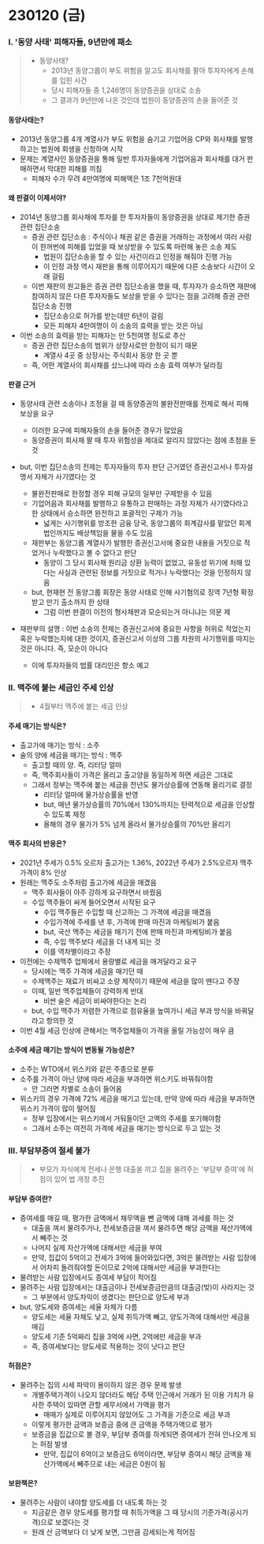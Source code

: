 # 230120 (금)



### Ⅰ. '동양 사태' 피해자들, 9년만에 패소

> - 동양사태?
>   - 2013년 동양그룹이 부도 위험을 알고도 회사채를 팔아 투자자에게 손해를 입힌 사건
>   - 당시 피해자들 중 1,246명이 동양증권을 상대로 소송
>   - 그 결과가 9년만에 나온 것인데 법원이 동양증권의 손을 들어준 것



#### 동양사태는?

- 2013년 동양그룹 4개 계열사가 부도 위험을 숨기고 기업어음 CP와 회사채를 발행하고는 법원에 회생을 신청하며 시작
- 문제는 계열사인 동양증권을 통해 일반 투자자들에게 기업어음과 회사채를 대거 판매하면서 막대한 피해를 끼침
  - 피해자 수가 무려 4만여명에 피해액은 1조 7천억원대



#### 왜 판결이 이제서야?

- 2014년 동양그룹 회사채에 투자를 한 투자자들이 동양증권을 상대로 제기한 증권 관련 집단소송
  - 증권 관련 집단소송 : 주식이나 채권 같은 증권을 거래하는 과정에서 여러 사람이 한꺼번에 피해를 입었을 때 보상받을 수 있도록 마련해 놓은 소송 제도
    - 법원이 집단소송을 할 수 있는 사건이라고 인정을 해줘야 진행 가능
    - 이 인정 과정 역시 재판을 통해 이루어지기 때문에 다른 소송보다 시간이 오래 걸림
  - 이번 재판의 원고들은 증권 관련 집단소송을 했을 때, 투자자가 승소하면 재판에 참여하지 않은 다른 투자자들도 보상을 받을 수 있다는 점을 고려해 증권 관련 집단소송 진행
    - 집단소송으로 허가를 받는데만 6년이 걸림
    - 모든 피해자 4만여명이 이 소송의 효력을 받는 것은 아님
- 이번 소송의 효력을 받는 피해자는 만 5천여명 정도로 추산
  - 증권 관련 집단소송의 범위가 상장사로만 한정이 되기 때문
    - 계열사 4곳 중 상장사는 주식회사 동양 한 곳 뿐
  - 즉, 어떤 계열사의 회사채를 샀느냐에 따라 소송 효력 여부가 달라짐



#### 판결 근거

- 동양사태 관련 소송이나 조정을 걸 때 동양증권의 불완전판매를 전제로 해서 피해 보상을 요구
  - 이러한 요구에 피해자들의 손을 들어준 경우가 많았음
  - 동양증권이 회사채 팔 때 투자 위험성을 제대로 알리지 않았다는 점에 초점을 둔 것

- but, 이번 집단소송의 전제는 투자자들의 투자 판단 근거였던 증권신고서나 투자설명서 자체가 사기였다는 것
  - 불완전판매로 한정할 경우 피해 규모의 일부만 구제받을 수 있음
  - 기업어음과 회사채를 발행하고 유통하고 판매하는 과정 자체가 사기였다라고 한 상태에서 승소하면 완전하고 포괄적인 구제가 가능
    - 넓게는 사기행위를 방조한 금융 당국, 동양그룹의 회계감사를 맡았던 회계법인까지도 배상책임을 물을 수도 있음
  - 재판부는 동양그룹 계열사가 발행한 증권신고서에 중요한 내용을 거짓으로 적었거나 누락했다고 볼 수 없다고 판단
    - 동양이 그 당시 회사채 원리금 상환 능력이 없었고, 유동성 위기에 처해 있다는 사실과 관련된 정보를 거짓으로 적거나 누락했다는 것을 인정하지 않음
  - but, 현재현 전 동양그룹 회장은 동양 사태로 인해 사기혐의로 징역 7년형 확정 받고 만기 출소까지 한 상태
    - 그럼 이번 판결이 이전의 형사재판과 모순되는거 아니냐는 의문 제
- 재판부의 설명 : 이번 소송의 전제는 증권신고서에 중요한 사항을 허위로 적었는지 혹은 누락했는지에 대한 것이지, 증권신고서 이상의 그룹 차원의 사기행위를 따지는 것은 아니다. 즉, 모순이 아니다
  - 이에 투자자들의 법률 대리인은 항소 예고



### Ⅱ. 맥주에 붙는 세금인 주세 인상

> - 4월부터 맥주에 붙는 세금 인상



#### 주세 매기는 방식은?

- 출고가에 매기는 방식 : 소주 
- 술의 양에 세금을 매기는 방식 : 맥주
  - 출고할 때의 양. 즉, 리터당 얼마 
  - 즉, 맥주회사들이 가격은 올리고 출고양을 동일하게 하면 세금은 그대로
  - 그래서 정부는 맥주에 붙는 세금을 전년도 물가상승률에 연동해 올리기로 결정
    - 리터당 얼마에 물가상승률을 반영
    - but, 매년 물가상승률의 70%에서 130%까지는 탄력적으로 세금을 인상할 수 있도록 제정
    - 올해의 경우 물가가 5% 넘게 올라서 물가상승률의 70%만 올리기



#### 맥주 회사의 반응은?

- 2021년 주세가 0.5% 오르자 출고가는 1.36%, 2022년 주세가 2.5%오르자 맥주가격이 8% 인상
- 원래는 맥주도 소주처럼 출고가에 세금을 매겼음
  - 맥주 회사들이 아주 강하게 요구하면서 바꿨음
  - 수입 맥주들이 싸게 들어오면서 시작된 요구
    - 수입 맥주들은 수입할 때 신고하는 그 가격에 세금을 매겼음
    - 수입가격에 주세를 낸 후, 가격에 판매 마진과 마케팅비가 붙음
    - but, 국산 맥주는 세금을 매기기 전에 판매 마진과 마케팅비가 붙음
    - 즉, 수입 맥주보다 세금을 더 내게 되는 것
    - 이를 역차별이라고 주장
- 이전에는 수제맥주 업체에서 용량별로 세금을 매겨달라고 요구
  - 당시에는 맥주 가격에 세금을 매기던 때
  - 수제맥주는 재료가 비싸고 소량 제작이기 때문에 세금을 많이 뗀다고 주장
  - 이때, 일반 맥주업체들이 강력하게 반대
    - 비싼 술은 세금이 비싸야한다는 논리
  - but, 수입 맥주가 저렴한 가격으로 점유율을 높여가니 세금 부과 방식을 바꿔달라고 항의한 것
- 이번 4월 세금 인상에 관해서는 맥주업체들이 가격을 올릴 가능성이 매우 큼



#### 소주에 세금 매기는 방식이 변동될 가능성은?

- 소주는 WTO에서 위스키와 같은 주종으로 분류
- 소주를 가격이 아닌 양에 따라 세금을 부과하면 위스키도 바꿔줘야함
  - 안 그러면 차별로 소송이 들어옴
- 위스키의 경우 가격에 72% 세금을 매기고 있는데, 만약 양에 따라 세금을 부과하면 위스키 가격이 많이 떨어짐
  - 정부 입장에서는 위스키에서 거둬들이던 고액의 주세를 포기해야함
  - 그래서 소주는 여전히 가격에 세금을 매기는 방식으로 두고 있는 것



### Ⅲ. 부담부증여 절세 불가

> - 부모가 자식에게 전세나 은행 대출을 끼고 집을 물려주는 '부담부 증여'에 허점이 있어 법 개정 추진



#### 부담부 증여란?

- 증여세를 매길 때, 평가한 금액에서 채무액을 뺀 금액에 대해 과세를 하는 것
  - 대출을 껴서 물려주거나, 전세보증금을 껴서 물려주면 해당 금액을 재산가액에서 빼주는 것
  - 나머지 실제 자산가액에 대해서만 세금을 부여
  - 만약, 집값이 5억이고 전세가 3억에 들어와있다면, 3억은 물려받는 사람 입장에서 어차피 돌려줘야할 돈이므로 2억에 대해서만 세금을 부과한다는 
- 물려받는 사람 입장에서도 증여세 부담이 적어짐
- 물려주는 사람 입장에서는 대출금이나 전세보증금만큼의 대출금(빚)이 사라지는 것
  - 그 부분에서 양도차익이 생겼다는 판단으로 양도세 부과
- but, 양도세와 증여세는 세율 자체가 다름
  - 양도세는 세율 자체도 낮고, 실제 취득가액 빼고, 양도가격에 대해서만 세금을 매김
  - 양도세 기준 5억짜리 집을 3억에 사면, 2억에만 세금을 부과
  - 즉, 증여세보다는 양도세로 적용하는 것이 낫다고 판단



#### 허점은?

- 물려주는 집의 시세 파악이 용이하지 않은 경우 문제 발생
  - 개별주택가격이 나오지 않더라도 해당 주택 인근에서 거래가 된 이용 가치가 유사한 주택이 있따면 관할 세무서에서 가액을 평가
    - 매매가 실제로 이루어지지 않았어도 그 가격을 기준으로 세금 부과
  - 이렇게 평가한 금액과 보증금 중에 큰 금액을 주택가액으로 평가
  - 보증금을 집값으로 볼 경우, 부담부 증여를 하게되면 증여세가 전혀 안나오게 되는 허점 발생
    - 만약, 집값이 6억이고 보증금도 6억이라면, 부담부 증여시 해당 금액을 재산가액에서 빼주므로 내는 세금은 0원이 됨



#### 보완책은?

- 물려주는 사람이 내야할 양도세를 더 내도록 하는 것
  - 지금같은 경우 양도세를 평가할 때 취득가액을 그 때 당시의 기준가격(공시가격)으로 보겠다는 것
  - 원래 산 금액보다 더 낮게 보면, 그만큼 감세되는게 적어짐
